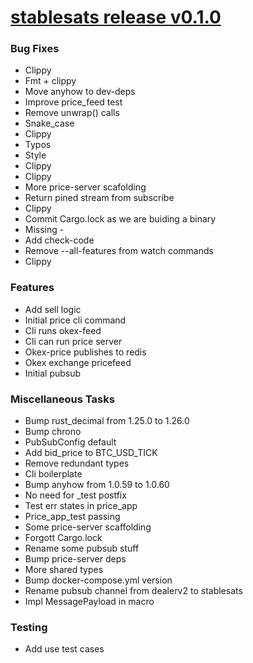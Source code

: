 # [stablesats release v0.1.0](https://github.com/GaloyMoney/stablesats/releases/tag/v0.1.0)


### Bug Fixes

- Clippy
- Fmt + clippy
- Move anyhow to dev-deps
- Improve price_feed test
- Remove unwrap() calls
- Snake_case
- Clippy
- Typos
- Style
- Clippy
- Clippy
- More price-server scafolding
- Return pined stream from subscribe
- Clippy
- Commit Cargo.lock as we are buiding a binary
- Missing -
- Add check-code
- Remove --all-features from watch commands
- Clippy

### Features

- Add sell logic
- Initial price cli command
- Cli runs okex-feed
- Cli can run price server
- Okex-price publishes to redis
- Okex exchange pricefeed
- Initial pubsub

### Miscellaneous Tasks

- Bump rust_decimal from 1.25.0 to 1.26.0
- Bump chrono
- PubSubConfig default
- Add bid_price to BTC_USD_TICK
- Remove redundant types
- Cli boilerplate
- Bump anyhow from 1.0.59 to 1.0.60
- No need for _test postfix
- Test err states in price_app
- Price_app_test passing
- Some price-server scaffolding
- Forgott Cargo.lock
- Rename some pubsub stuff
- Bump price-server deps
- More shared types
- Bump docker-compose.yml version
- Rename pubsub channel from dealerv2 to stablesats
- Impl MessagePayload in macro

### Testing

- Add use test cases


